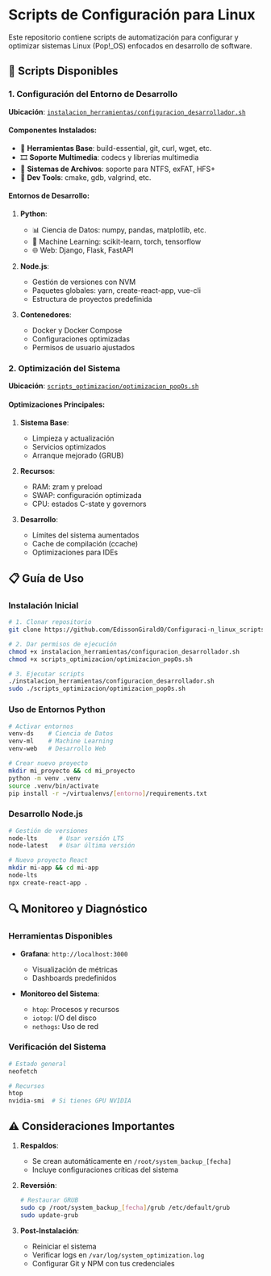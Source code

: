 # Scripts de Configuración para Linux

Este repositorio contiene scripts de automatización para configurar y optimizar sistemas Linux (Pop!_OS) enfocados en desarrollo de software.

## 🚀 Scripts Disponibles

### 1. Configuración del Entorno de Desarrollo
**Ubicación**: [`instalacion_herramientas/configuracion_desarrollador.sh`](instalacion_herramientas/configuracion_desarrollador.sh)

#### Componentes Instalados:
- 🔧 **Herramientas Base**: build-essential, git, curl, wget, etc.
- 🎞️ **Soporte Multimedia**: codecs y librerías multimedia
- 💽 **Sistemas de Archivos**: soporte para NTFS, exFAT, HFS+
- 🧰 **Dev Tools**: cmake, gdb, valgrind, etc.

#### Entornos de Desarrollo:
1. **Python**:
   - 📊 Ciencia de Datos: numpy, pandas, matplotlib, etc.
   - 🤖 Machine Learning: scikit-learn, torch, tensorflow
   - 🌐 Web: Django, Flask, FastAPI

2. **Node.js**:
   - Gestión de versiones con NVM
   - Paquetes globales: yarn, create-react-app, vue-cli
   - Estructura de proyectos predefinida

3. **Contenedores**:
   - Docker y Docker Compose
   - Configuraciones optimizadas
   - Permisos de usuario ajustados

### 2. Optimización del Sistema
**Ubicación**: [`scripts_optimizacion/optimizacion_popOs.sh`](scripts_optimizacion/optimizacion_popOs.sh)

#### Optimizaciones Principales:
1. **Sistema Base**:
   - Limpieza y actualización
   - Servicios optimizados
   - Arranque mejorado (GRUB)

2. **Recursos**:
   - RAM: zram y preload
   - SWAP: configuración optimizada
   - CPU: estados C-state y governors

3. **Desarrollo**:
   - Límites del sistema aumentados
   - Cache de compilación (ccache)
   - Optimizaciones para IDEs

## 📋 Guía de Uso

### Instalación Inicial
```bash
# 1. Clonar repositorio
git clone https://github.com/EdissonGirald0/Configuraci-n_linux_scripts.git

# 2. Dar permisos de ejecución
chmod +x instalacion_herramientas/configuracion_desarrollador.sh
chmod +x scripts_optimizacion/optimizacion_popOs.sh

# 3. Ejecutar scripts
./instalacion_herramientas/configuracion_desarrollador.sh
sudo ./scripts_optimizacion/optimizacion_popOs.sh
```

### Uso de Entornos Python
```bash
# Activar entornos
venv-ds    # Ciencia de Datos
venv-ml    # Machine Learning
venv-web   # Desarrollo Web

# Crear nuevo proyecto
mkdir mi_proyecto && cd mi_proyecto
python -m venv .venv
source .venv/bin/activate
pip install -r ~/virtualenvs/[entorno]/requirements.txt
```

### Desarrollo Node.js
```bash
# Gestión de versiones
node-lts      # Usar versión LTS
node-latest   # Usar última versión

# Nuevo proyecto React
mkdir mi-app && cd mi-app
node-lts
npx create-react-app .
```

## 🔍 Monitoreo y Diagnóstico

### Herramientas Disponibles
- **Grafana**: `http://localhost:3000`
  - Visualización de métricas
  - Dashboards predefinidos

- **Monitoreo del Sistema**:
  - `htop`: Procesos y recursos
  - `iotop`: I/O del disco
  - `nethogs`: Uso de red

### Verificación del Sistema
```bash
# Estado general
neofetch

# Recursos
htop
nvidia-smi  # Si tienes GPU NVIDIA
```

## ⚠️ Consideraciones Importantes

1. **Respaldos**:
   - Se crean automáticamente en `/root/system_backup_[fecha]`
   - Incluye configuraciones críticas del sistema

2. **Reversión**:
   ```bash
   # Restaurar GRUB
   sudo cp /root/system_backup_[fecha]/grub /etc/default/grub
   sudo update-grub
   ```

3. **Post-Instalación**:
   - Reiniciar el sistema
   - Verificar logs en `/var/log/system_optimization.log`
   - Configurar Git y NPM con tus credenciales